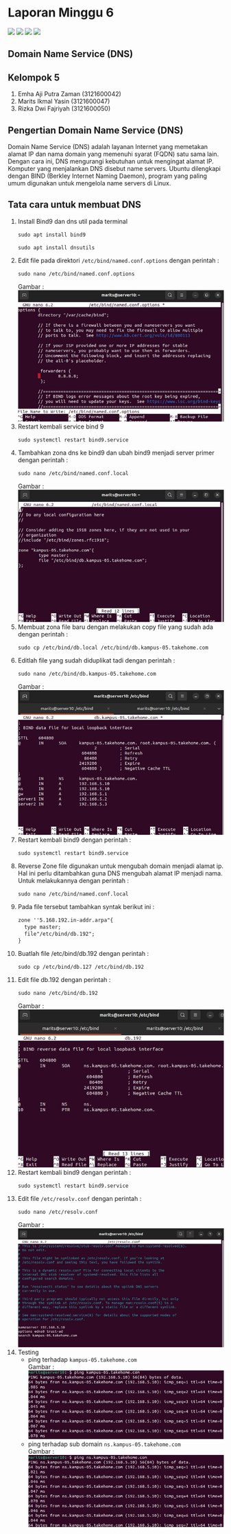# Laporan Minggu 6
![](https://img.shields.io/badge/GitHub-100000?style=for-the-badge&logo=github&logoColor=white)
![](https://img.shields.io/badge/Ubuntu-E95420?style=for-the-badge&logo=ubuntu&logoColor=white)
![](https://img.shields.io/badge/Debian-A81D33?style=for-the-badge&logo=debian&logoColor=white)
![](https://img.shields.io/badge/VirtualBox-21416b?style=for-the-badge&logo=VirtualBox&logoColor=white)

## Domain Name Service (DNS)

## Kelompok 5
1. Emha Aji Putra Zaman (3121600042)
2. Marits Ikmal Yasin (3121600047)
3. Rizka Dwi Fajriyah (3121600050)

## Pengertian Domain Name Service (DNS)
Domain Name Service (DNS) adalah layanan Internet yang memetakan alamat IP dan nama domain yang memenuhi syarat (FQDN) satu sama lain. Dengan cara ini, DNS mengurangi kebutuhan untuk mengingat alamat IP. Komputer yang menjalankan DNS disebut name servers. Ubuntu dilengkapi dengan BIND (Berkley Internet Naming Daemon), program yang paling umum digunakan untuk mengelola name servers di Linux.

## Tata cara untuk membuat DNS
1. Install Bind9 dan dns util pada terminal
   ```
   sudo apt install bind9
   ```
   ```
   sudo apt install dnsutils
   ```
2. Edit file pada direktori `/etc/bind/named.conf.options` dengan perintah :
   ```
   sudo nano /etc/bind/named.conf.options 
   ```
   Gambar : <br>
   ![](assets/options.JPG)
3. Restart kembali service bind 9 
   ```
   sudo systemctl restart bind9.service
   ```
4. Tambahkan zona dns ke bind9 dan ubah bind9 menjadi server primer dengan perintah :
   ```
   sudo nano /etc/bind/named.conf.local
   ```
   Gambar : <br>
   ![](assets/forward-zone-file.JPG)
5. Membuat zona file baru dengan melakukan copy file yang sudah ada dengan perintah :
   ```
   sudo cp /etc/bind/db.local /etc/bind/db.kampus-05.takehome.com
   ```
6. Editlah file yang sudah diduplikat tadi dengan perintah :
   ```
   sudo nano /etc/bind/db.kampus-05.takehome.com
   ```
   Gambar : <br>
   ![](assets/db-kampus.JPG)
7. Restart kembali bind9 dengan perintah :
   ```
   sudo systemctl restart bind9.service
   ```
8. Reverse Zone file digunakan untuk mengubah domain menjadi alamat ip. Hal ini perlu ditambahkan guna DNS mengubah alamat IP menjadi nama. Untuk melakukannya dengan perintah :
   ```
   sudo nano /etc/bind/named.conf.local
   ```
9. Pada file tersebut tambahkan syntak berikut ini :
    ```
    zone ''5.168.192.in-addr.arpa"{
      type master;
      file"/etc/bind/db.192";
    }
    ```
10. Buatlah file /etc/bind/db.192 dengan perintah :
    ```
    sudo cp /etc/bind/db.127 /etc/bind/db.192
    ```
11. Edit file db.192 dengan perintah :
    ```
    sudo nano /etc/bind/db.192
    ```
    Gambar : <br>
    ![](assets/db-192.JPG)
12. Restart kembali bind9 dengan perintah :
      ```
      sudo systemctl restart bind9.service
      ```
13. Edit file `/etc/resolv.conf` dengan perintah :
      ```
      sudo nano /etc/resolv.conf
      ```
      Gambar : <br>
      ![](assets/resolv.JPG)
15. Testing
    - ping terhadap `kampus-05.takehome.com` <br>
      Gambar : <br>
      ![](assets/ping1.JPG)
    - ping terhadap sub domain `ns.kampus-05.takehome.com` <br>
      Gambar : <br>
      ![](assets/ping4.JPG) 
    